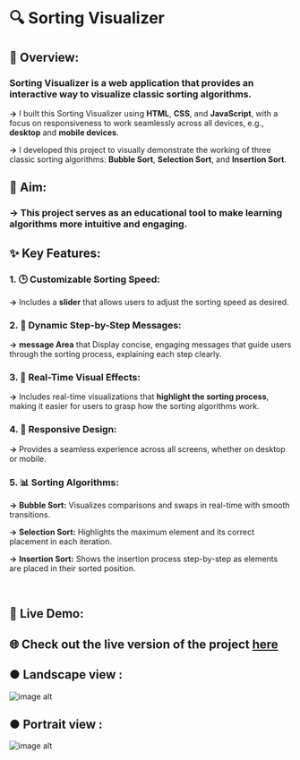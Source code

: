 # 🔍 Sorting Visualizer

## 📖 Overview:

### Sorting Visualizer is a web application that provides an interactive way to visualize classic sorting algorithms.

**->** I built this Sorting Visualizer using **HTML**, **CSS**, and **JavaScript**, with a focus on responsiveness to work seamlessly across all devices, e.g., **desktop** and **mobile devices**.

**->** I developed this project to visually demonstrate the working of three classic sorting algorithms: **Bubble Sort**, **Selection Sort**, and **Insertion Sort**.



## 🎯 Aim: 

### -> This project serves as an educational tool to make learning algorithms more intuitive and engaging.


## ✨ Key Features:

### 1. 🕒 Customizable Sorting Speed: 
**->** Includes a **slider** that allows users to adjust the sorting speed as desired.

### 2. 📝 Dynamic Step-by-Step Messages: 
**->** **message Area** that Display concise, engaging messages that guide users through the sorting process, explaining each step clearly.

### 3. 🎥 Real-Time Visual Effects: 
**->** Includes real-time visualizations that **highlight the sorting process**, making it easier for users to grasp how the sorting algorithms work.

### 4. 📱 Responsive Design: 
**->** Provides a seamless experience across all screens, whether on desktop or mobile.

### 5. 📊 Sorting Algorithms:
**->** **Bubble Sort:** Visualizes comparisons and swaps in real-time with smooth transitions.

**->** **Selection Sort:** Highlights the maximum element and its correct placement in each iteration.

**->** **Insertion Sort:** Shows the insertion process step-by-step as elements are placed in their sorted position.

<br>

## 🚀 Live Demo:


## 🌐 Check out the live version of the project [here](https://nidhibhamoriya.github.io/Sorting-Visualizer/)


## ● Landscape view :<br>

![image alt](https://github.com/user-attachments/assets/7ff04614-0121-477f-afdd-42067047aa75)


## ● Portrait view : <br>

![image alt](https://github.com/user-attachments/assets/cae60936-f663-4abd-a2b7-bc981ff909f9)
